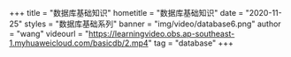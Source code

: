 +++
    title = "数据库基础知识"
    hometitle = "数据库基础知识"
    date = "2020-11-25"
    styles = "数据库基础系列"
    banner = "img/video/database6.png"
    author = "wang"
    videourl = "https://learningvideo.obs.ap-southeast-1.myhuaweicloud.com/basicdb/2.mp4" 
    tag = "database"
+++